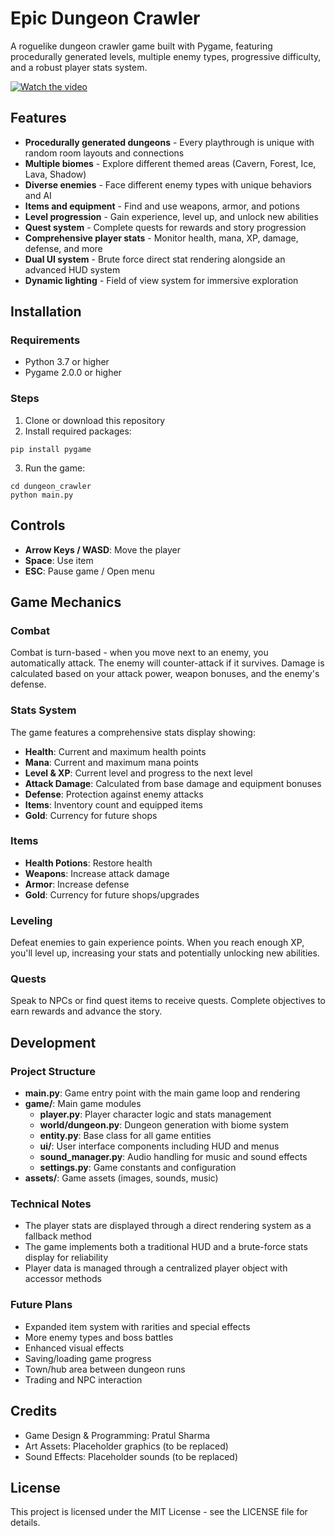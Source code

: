 # Epic Dungeon Crawler

A roguelike dungeon crawler game built with Pygame, featuring procedurally generated levels, multiple enemy types, progressive difficulty, and a robust player stats system.

[![Watch the video](https://img.youtube.com/vi/lOQLVXWYbmk/0.jpg)](https://www.youtube.com/embed/lOQLVXWYbmk?autoplay=1)

## Features

- **Procedurally generated dungeons** - Every playthrough is unique with random room layouts and connections
- **Multiple biomes** - Explore different themed areas (Cavern, Forest, Ice, Lava, Shadow)
- **Diverse enemies** - Face different enemy types with unique behaviors and AI
- **Items and equipment** - Find and use weapons, armor, and potions
- **Level progression** - Gain experience, level up, and unlock new abilities
- **Quest system** - Complete quests for rewards and story progression
- **Comprehensive player stats** - Monitor health, mana, XP, damage, defense, and more
- **Dual UI system** - Brute force direct stat rendering alongside an advanced HUD system
- **Dynamic lighting** - Field of view system for immersive exploration

## Installation

### Requirements
- Python 3.7 or higher
- Pygame 2.0.0 or higher

### Steps

1. Clone or download this repository
2. Install required packages:
```
pip install pygame
```
3. Run the game:
```
cd dungeon_crawler
python main.py
```

## Controls

- **Arrow Keys / WASD**: Move the player
- **Space**: Use item
- **ESC**: Pause game / Open menu

## Game Mechanics

### Combat
Combat is turn-based - when you move next to an enemy, you automatically attack. The enemy will counter-attack if it survives. Damage is calculated based on your attack power, weapon bonuses, and the enemy's defense.

### Stats System
The game features a comprehensive stats display showing:
- **Health**: Current and maximum health points
- **Mana**: Current and maximum mana points 
- **Level & XP**: Current level and progress to the next level
- **Attack Damage**: Calculated from base damage and equipment bonuses
- **Defense**: Protection against enemy attacks
- **Items**: Inventory count and equipped items
- **Gold**: Currency for future shops

### Items
- **Health Potions**: Restore health
- **Weapons**: Increase attack damage
- **Armor**: Increase defense
- **Gold**: Currency for future shops/upgrades

### Leveling
Defeat enemies to gain experience points. When you reach enough XP, you'll level up, increasing your stats and potentially unlocking new abilities.

### Quests
Speak to NPCs or find quest items to receive quests. Complete objectives to earn rewards and advance the story.

## Development

### Project Structure
- **main.py**: Game entry point with the main game loop and rendering
- **game/**: Main game modules
  - **player.py**: Player character logic and stats management
  - **world/dungeon.py**: Dungeon generation with biome system
  - **entity.py**: Base class for all game entities
  - **ui/**: User interface components including HUD and menus
  - **sound_manager.py**: Audio handling for music and sound effects
  - **settings.py**: Game constants and configuration
- **assets/**: Game assets (images, sounds, music)

### Technical Notes
- The player stats are displayed through a direct rendering system as a fallback method
- The game implements both a traditional HUD and a brute-force stats display for reliability
- Player data is managed through a centralized player object with accessor methods

### Future Plans
- Expanded item system with rarities and special effects
- More enemy types and boss battles
- Enhanced visual effects
- Saving/loading game progress
- Town/hub area between dungeon runs
- Trading and NPC interaction

## Credits

- Game Design & Programming: Pratul Sharma
- Art Assets: Placeholder graphics (to be replaced)
- Sound Effects: Placeholder sounds (to be replaced)

## License

This project is licensed under the MIT License - see the LICENSE file for details. 
